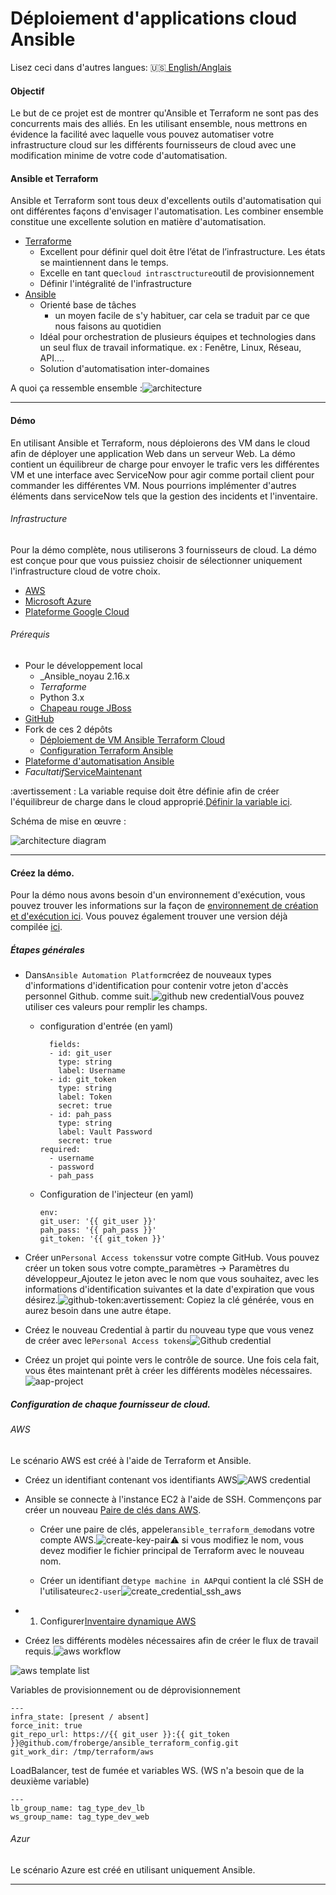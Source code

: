 # Déploiement d'applications cloud Ansible

Lisez ceci dans d'autres langues: :us:[ English/Anglais](README.md)

#### Objectif

Le but de ce projet est de montrer qu'Ansible et Terraform ne sont pas des concurrents mais des alliés. En les utilisant ensemble, nous mettrons en évidence la facilité avec laquelle vous pouvez automatiser votre infrastructure cloud sur les différents fournisseurs de cloud avec une modification minime de votre code d'automatisation.

#### Ansible et Terraform

Ansible et Terraform sont tous deux d'excellents outils d'automatisation qui ont différentes façons d'envisager l'automatisation. Les combiner ensemble constitue une excellente solution en matière d'automatisation.

-   [Terraforme](https://www.terraform.io/)
    -   Excellent pour définir quel doit être l’état de l’infrastructure. Les états se maintiennent dans le temps.
    -   Excelle en tant que`cloud intrasctructure`outil de provisionnement
    -   Définir l'intégralité de l'infrastructure
-   [Ansible](https://www.ansible.com/)
    -   Orienté base de tâches
        -   un moyen facile de s'y habituer, car cela se traduit par ce que nous faisons au quotidien
    -   Idéal pour orchestration de plusieurs équipes et technologies dans un seul flux de travail informatique. ex : Fenêtre, Linux, Réseau, API....
    -   Solution d'automatisation inter-domaines

A quoi ça ressemble ensemble :![architecture](images/ansible-terraform.png)

* * *

#### Démo

En utilisant Ansible et Terraform, nous déploierons des VM dans le cloud afin de déployer une application Web dans un serveur Web. La démo contient un équilibreur de charge pour envoyer le trafic vers les différentes VM et une interface avec ServiceNow pour agir comme portail client pour commander les différentes VM. Nous pourrions implémenter d'autres éléments dans serviceNow tels que la gestion des incidents et l'inventaire.

###### Infrastructure

Pour la démo complète, nous utiliserons 3 fournisseurs de cloud. La démo est conçue pour que vous puissiez choisir de sélectionner uniquement l'infrastructure cloud de votre choix.

-   [AWS](https://aws.amazon.com/)
-   [Microsoft Azure](https://azure.microsoft.com/en-ca)
-   [Plateforme Google Cloud](https://cloud.google.com/)

###### Prérequis

-   Pour le développement local
    -   _Ansible_noyau 2.16.x
    -   _Terraforme_
    -   Python 3.x
    -   [Chapeau rouge JBoss](<>)
-   [GitHub](https://github.com/)
-   Fork de ces 2 dépôts
    -   [Déploiement de VM Ansible Terraform Cloud](https://github.com/froberge/ansible_terraform_cloud_vm_deployment)
    -   [Configuration Terraform Ansible](https://github.com/froberge/ansible_terraform_config)
-   [Plateforme d'automatisation Ansible](https://www.redhat.com/en/technologies/management/ansible)
-   _Facultatif_[ServiceMaintenant](https://www.servicenow.com/)

:avertissement : La variable requise doit être définie afin de créer l'équilibreur de charge dans le cloud approprié.[Définir la variable ici](<>).

Schéma de mise en œuvre :

![architecture diagram](images/infra.png)

* * *

#### Créez la démo.

Pour la démo nous avons besoin d'un environnement d'exécution, vous pouvez trouver les informations sur la façon de [environnement de création et d'exécution ici](../exec-environment/README.fr.md). Vous pouvez également trouver une version déjà compilée [ici](https://quay.io/repository/froberge/ansible-terraform-demo).

##### Étapes générales

-   Dans`Ansible Automation Platform`créez de nouveaux types d'informations d'identification pour contenir votre jeton d'accès personnel Github. comme suit.![github new credential](images/aap-github-credential-type.png)Vous pouvez utiliser ces valeurs pour remplir les champs.
    -   configuration d'entrée (en yaml)
        ```script
          fields:
          - id: git_user
            type: string
            label: Username
          - id: git_token
            type: string
            label: Token
            secret: true
          - id: pah_pass
            type: string
            label: Vault Password
            secret: true
        required:
          - username
          - password
          - pah_pass
        ```
    -   Configuration de l'injecteur (en yaml)
        ```script
        env:
        git_user: '{{ git_user }}'
        pah_pass: '{{ pah_pass }}'
        git_token: '{{ git_token }}'
        ```

-   Créer un`Personal Access tokens`sur votre compte GitHub. Vous pouvez créer un token sous votre compte_paramètres -> Paramètres du développeur_Ajoutez le jeton avec le nom que vous souhaitez, avec les informations d'identification suivantes et la date d'expiration que vous désirez.![github-token](images/github-token.png):avertissement: Copiez la clé générée, vous en aurez besoin dans une autre étape.

-   Créez le nouveau Credential à partir du nouveau type que vous venez de créer avec le`Personal Access tokens`![Github credential](images/aap_github-credential-of-new-type.png)


-   Créez un projet qui pointe vers le contrôle de source. Une fois cela fait, vous êtes maintenant prêt à créer les différents modèles nécessaires.![aap-project](images/aap-project.png)

##### Configuration de chaque fournisseur de cloud.

###### AWS

Le scénario AWS est créé à l'aide de Terraform et Ansible.

-   Créez un identifiant contenant vos identifiants AWS![AWS credential](images/AWS-credentials.png)

-   Ansible se connecte à l'instance EC2 à l'aide de SSH. Commençons par créer un nouveau [Paire de clés dans AWS](https://docs.aws.amazon.com/servicecatalog/latest/adminguide/getstarted-keypair.html).

    -   Créer une paire de clés, appeler`ansible_terraform_demo`dans votre compte AWS.![create-key-pair](images/create-key-pair.png):warning: si vous modifiez le nom, vous devez modifier le fichier principal de Terraform avec le nouveau nom.

    -   Créer un identifiant de`type machine in AAP`qui contient la clé SSH de l'utilisateur`ec2-user`![create_credential_ssh_aws](images/create-credential-ssh-aws.png)

-   1.  Configurer[Inventaire dynamique AWS](https://www.redhat.com/en/blog/configuring-an-aws-dynamic-inventory-with-automation-controller)


-   Créez les différents modèles nécessaires afin de créer le flux de travail requis.![aws workflow](images/aws-workflow.png)

![aws template list](images/aws-template-list.png)

Variables de provisionnement ou de déprovisionnement

```script
---
infra_state: [present / absent]
force_init: true
git_repo_url: https://{{ git_user }}:{{ git_token }}@github.com/froberge/ansible_terraform_config.git
git_work_dir: /tmp/terraform/aws
```

LoadBalancer, test de fumée et variables WS. (WS n'a besoin que de la deuxième variable)

```script
---
lb_group_name: tag_type_dev_lb
ws_group_name: tag_type_dev_web
```

###### Azur

Le scénario Azure est créé en utilisant uniquement Ansible.

* * *
